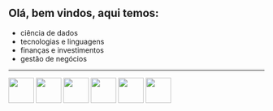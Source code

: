 ## Olá, bem vindos, aqui temos:

- ciência de dados
- tecnologias e linguagens
- finanças e investimentos
- gestão de negócios
<hr>

<div display="inline">
<img width ="50" height ="50" src="https://cdn.jsdelivr.net/gh/devicons/devicon/icons/anaconda/anaconda-original.svg" />
<img width ="50" height ="50" src="https://cdn.jsdelivr.net/gh/devicons/devicon/icons/python/python-original.svg" />
<img width ="50" height ="50" src="https://cdn.jsdelivr.net/gh/devicons/devicon/icons/r/r-original.svg" />
<img width ="50" height ="50" src="https://cdn.jsdelivr.net/gh/devicons/devicon/icons/mysql/mysql-original.svg" />
<img width ="50" height ="50" src="https://cdn.jsdelivr.net/gh/devicons/devicon/icons/pandas/pandas-original-wordmark.svg" />
<img width ="50" height ="50" src="https://cdn.jsdelivr.net/gh/devicons/devicon/icons/mongodb/mongodb-original-wordmark.svg" />
                 
</div>         
<!--
**leaomoreira/leaomoreira** is a ✨ _special_ ✨ repository because its `README.md` (this file) appears on your GitHub profile.

Here are some ideas to get you started:

- 🔭 I’m currently working on ...
- 🌱 I’m currently learning ...
- 👯 I’m looking to collaborate on ...
- 🤔 I’m looking for help with ...
- 💬 Ask me about ...
- 📫 How to reach me: ...
- 😄 Pronouns: ...
- ⚡ Fun fact: ...
-->
